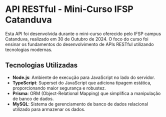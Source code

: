 # API RESTful - Mini-Curso IFSP Catanduva

Esta API foi desenvolvida durante o mini-curso oferecido pelo IFSP campus Catanduva, realizado em 30 de Outubro de 2024. O foco do curso foi ensinar os fundamentos do desenvolvimento de APIs RESTful utilizando tecnologias modernas.

## Tecnologias Utilizadas

- **Node.js**: Ambiente de execução para JavaScript no lado do servidor.
- **TypeScript**: Superset do JavaScript que adiciona tipagem estática, proporcionando maior segurança e robustez.
- **Prisma**: ORM (Object-Relational Mapping) que simplifica a manipulação de banco de dados.
- **MySQL**: Sistema de gerenciamento de banco de dados relacional utilizado para armazenar os dados.
